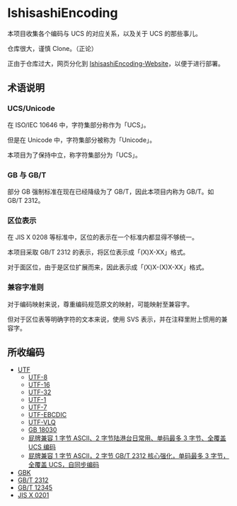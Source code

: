 # IshisashiEncoding
本项目收集各个编码与 UCS 的对应关系，以及关于 UCS 的那些事儿。

仓库很大，谨慎 Clone。（正论）

正由于仓库过大，网页分化到 [IshisashiEncoding-Website](https://github.com/mrhso/IshisashiEncoding-Website)，以便于进行部署。

## 术语说明
### UCS/Unicode
在 ISO/IEC 10646 中，字符集部分称作为「UCS」。

但是在 Unicode 中，字符集部分被称为「Unicode」。

本项目为了保持中立，称字符集部分为「UCS」。

### GB 与 GB/T
部分 GB 强制标准在现在已经降级为了 GB/T，因此本项目内称为 GB/T。如 GB/T 2312。

### 区位表示
在 JIS X 0208 等标准中，区位的表示在一个标准内都显得不够统一。

本项目采取 GB/T 2312 的表示，将区位表示成「(X)X-XX」格式。

对于面区位，由于是区位扩展而来，因此表示成「(X)X-(X)X-XX」格式。

### 兼容字准则
对于编码映射来说，尊重编码规范原文的映射，可能映射至兼容字。

但对于区位表等明确字符的文本来说，使用 SVS 表示，并在注释里附上惯用的兼容字。

## 所收编码
- [UTF](https://github.com/mrhso/IshisashiEncoding/tree/master/%E7%BC%96%E7%A0%81/UTF)
    - [UTF-8](https://github.com/mrhso/IshisashiEncoding/tree/master/%E7%BC%96%E7%A0%81/UTF/UTF-8)
    - [UTF-16](https://github.com/mrhso/IshisashiEncoding/tree/master/%E7%BC%96%E7%A0%81/UTF/UTF-16)
    - [UTF-32](https://github.com/mrhso/IshisashiEncoding/tree/master/%E7%BC%96%E7%A0%81/UTF/UTF-32)
    - [UTF-1](https://github.com/mrhso/IshisashiEncoding/tree/master/%E7%BC%96%E7%A0%81/UTF/UTF-1)
    - [UTF-7](https://github.com/mrhso/IshisashiEncoding/tree/master/%E7%BC%96%E7%A0%81/UTF/UTF-7)
    - [UTF-EBCDIC](https://github.com/mrhso/IshisashiEncoding/tree/master/%E7%BC%96%E7%A0%81/UTF/UTF-EBCDIC)
    - [UTF-VLQ](https://github.com/mrhso/IshisashiEncoding/tree/master/%E7%BC%96%E7%A0%81/UTF/UTF-VLQ)
    - [GB 18030](https://github.com/mrhso/IshisashiEncoding/tree/master/%E7%BC%96%E7%A0%81/UTF/GB%2018030)
    - [屁牌兼容 1 字节 ASCII、2 字节陆港台日常用、单码最多 3 字节、全覆盖 UCS 编码](https://github.com/mrhso/IshisashiEncoding/tree/master/%E7%BC%96%E7%A0%81/UTF/Farter)
    - [屁牌兼容 1 字节 ASCII，2 字节 GB/T 2312 核心强化，单码最多 3 字节，全覆盖 UCS，自同步编码](https://github.com/mrhso/IshisashiEncoding/tree/master/%E7%BC%96%E7%A0%81/UTF/Farter%202312)
- [GBK](https://github.com/mrhso/IshisashiEncoding/tree/master/%E7%BC%96%E7%A0%81/GBK)
- [GB/T 2312](https://github.com/mrhso/IshisashiEncoding/tree/master/%E7%BC%96%E7%A0%81/GB%EF%BC%8FT%202312)
- [GB/T 12345](https://github.com/mrhso/IshisashiEncoding/tree/master/%E7%BC%96%E7%A0%81/GB%EF%BC%8FT%2012345)
- [JIS X 0201](https://github.com/mrhso/IshisashiEncoding/tree/master/%E7%BC%96%E7%A0%81/JIS%20X%200201)
